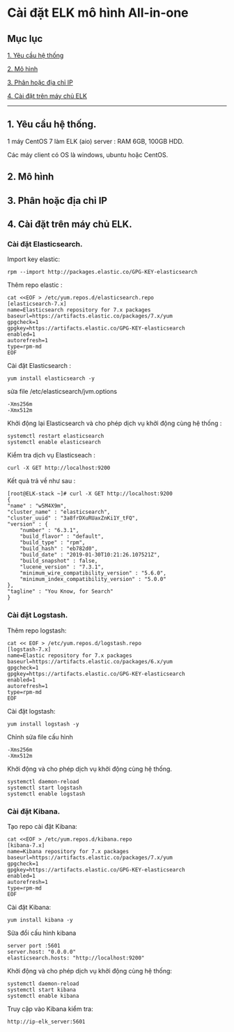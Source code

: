 # Cài đặt ELK mô hình All-in-one


## Mục lục

[1. Yêu cầu hệ thống](#1)

[2. Mô hình](#2)

[3. Phân hoặc địa chỉ IP](#3)

[4. Cài đặt trên máy chủ ELK](#4)

---
## <a name="1">1. Yêu cầu hệ thống.</a>



1 máy CentOS 7 làm ELK (aio) server : RAM 6GB, 100GB HDD.

Các máy client có OS là windows, ubuntu hoặc CentOS.
## <a name="2">2. Mô hình</a>



## <a name="3">3. Phân hoặc địa chỉ IP</a>


## <a name="4">4. Cài đặt trên máy chủ ELK.</a>

### Cài đặt Elasticsearch.

Import key elastic:
```
rpm --import http://packages.elastic.co/GPG-KEY-elasticsearch
```
Thêm repo elastic :
```
cat <<EOF > /etc/yum.repos.d/elasticsearch.repo
[elasticsearch-7.x]
name=Elasticsearch repository for 7.x packages
baseurl=https://artifacts.elastic.co/packages/7.x/yum
gpgcheck=1
gpgkey=https://artifacts.elastic.co/GPG-KEY-elasticsearch
enabled=1
autorefresh=1
type=rpm-md
EOF
```
Cài đặt Elasticsearch :
```
yum install elasticsearch -y
```
sửa file /etc/elasticsearch/jvm.options
```
-Xms256m
-Xmx512m
```

Khởi động lại Elasticsearch và cho phép dịch vụ khởi động cùng hệ thống :
```
systemctl restart elasticsearch
systemctl enable elasticsearch
```
Kiểm tra dịch vụ Elasticseach :

```
curl -X GET http://localhost:9200
```

Kết quả trả về như sau :
```
[root@ELK-stack ~]# curl -X GET http://localhost:9200
{
"name" : "w5M4X9m",
"cluster_name" : "elasticsearch",
"cluster_uuid" : "3a8frDXuRUaxZnKi1Y_tFQ",
"version" : {
    "number" : "6.3.1",
    "build_flavor" : "default",
    "build_type" : "rpm",
    "build_hash" : "eb782d0",
    "build_date" : "2019-01-30T10:21:26.107521Z",
    "build_snapshot" : false,
    "lucene_version" : "7.3.1",
    "minimum_wire_compatibility_version" : "5.6.0",
    "minimum_index_compatibility_version" : "5.0.0"
},
"tagline" : "You Know, for Search"
}
```

### Cài đặt Logstash.

Thêm repo logstash:
```
cat << EOF > /etc/yum.repos.d/logstash.repo
[logstash-7.x]
name=Elastic repository for 7.x packages
baseurl=https://artifacts.elastic.co/packages/6.x/yum
gpgcheck=1
gpgkey=https://artifacts.elastic.co/GPG-KEY-elasticsearch
enabled=1
autorefresh=1
type=rpm-md
EOF
```
Cài đặt logstash:
```
yum install logstash -y
```
Chỉnh sửa file cấu hình
```
-Xms256m
-Xmx512m
```

Khởi động và cho phép dịch vụ khởi động cùng hệ thống.
```
systemctl daemon-reload
systemctl start logstash
systemctl enable logstash
```
### Cài đặt Kibana.

Tạo repo cài đặt Kibana:
```
cat <<EOF > /etc/yum.repos.d/kibana.repo
[kibana-7.x]
name=Kibana repository for 7.x packages
baseurl=https://artifacts.elastic.co/packages/7.x/yum
gpgcheck=1
gpgkey=https://artifacts.elastic.co/GPG-KEY-elasticsearch
enabled=1
autorefresh=1
type=rpm-md
EOF
```
Cài đặt Kibana:
```
yum install kibana -y
```
Sửa đổi cấu hình kibana
```
server port :5601
server.host: "0.0.0.0"
elasticsearch.hosts: "http://localhost:9200"

```
Khởi động và cho phép dịch vụ khởi động cùng hệ thống:
```
systemctl daemon-reload
systemctl start kibana
systemctl enable kibana
```
Truy cập vào Kibana kiểm tra:

`http://ip-elk_server:5601`
